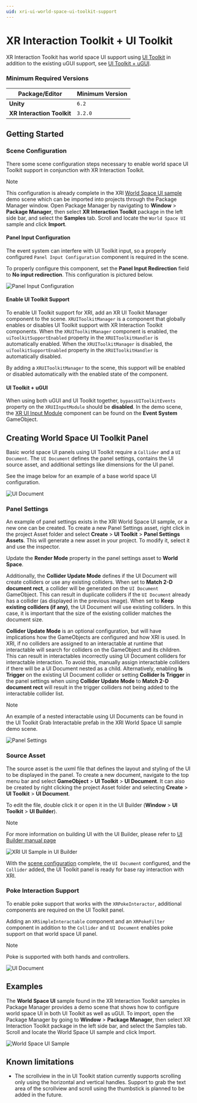 ```yaml
---
uid: xri-ui-world-space-ui-toolkit-support
---
```

# XR Interaction Toolkit + UI Toolkit

XR Interaction Toolkit has world space UI support using [UI Toolkit](https://docs.unity3d.com/6000.2/Documentation/Manual/UIElements.html) in addition to the existing uGUI support, see [UI Toolkit + uGUI](#ui-toolkit--ugui).

### Minimum Required Versions

| **Package/Editor** | **Minimum Version** |
|---|---|
| **Unity** | `6.2` |
| **XR Interaction Toolkit** | `3.2.0` |

## Getting Started

### Scene Configuration

There some scene configuration steps necessary to enable world space UI Toolkit support in conjunction with XR Interaction Toolkit.

> [!NOTE]
> This configuration is already complete in the XRI [World Space UI sample](xref:xri-samples-world-space-ui) demo scene which can be imported into projects through the Package Manager window. Open Package Manager by navigating to **Window** &gt; **Package Manager**, then select **XR Interaction Toolkit** package in the left side bar, and select the **Samples** tab. Scroll and locate the `World Space UI` sample and click **Import**.

#### Panel Input Configuration

The event system can interfere with UI Toolkit input, so a properly configured `Panel Input Configuration` component is required in the scene.

To properly configure this component, set the **Panel Input Redirection** field to **No input redirection**. This configuration is pictured below.

![Panel Input Configuration](images/xr-ui-toolkit-panel-input-configuration.png)

#### Enable UI Toolkit Support

To enable UI Toolkit support for XRI, add an XR UI Toolkit Manager component to the scene. `XRUIToolkitManager` is a component that globally enables or disables UI Toolkit support with XR Interaction Toolkit components. When the `XRUIToolkitManager` component is enabled, the `uiToolkitSupportEnabled` property in the `XRUIToolkitHandler` is automatically enabled. When the `XRUIToolkitManager` is disabled, the `uiToolkitSupportEnabled` property in the `XRUIToolkitHandler` is automatically disabled.

By adding a `XRUIToolkitManager` to the scene, this support will be enabled or disabled automatically with the enabled state of the component.

#### UI Toolkit + uGUI

When using both uGUI and UI Toolkit together, `bypassUIToolkitEvents` property on the `XRUIInputModule` should be **disabled**. In the demo scene, the [XR UI Input Module](xref:xri-ui-input-module) component can be found on the **Event System** GameObject.

## Creating World Space UI Toolkit Panel

Basic world space UI panels using UI Toolkit require a `Collider` and a `UI Document`. The `UI Document` defines the panel settings, contains the UI source asset, and additional settings like dimensions for the UI panel.

See the image below for an example of a base world space UI configuration.

![UI Document](images/xr-ui-toolkit-base-world-space-panel.png)

### Panel Settings

An example of panel settings exists in the XRI World Space UI sample, or a new one can be created. To create a new Panel Settings asset, right click in the project Asset folder and select **Create** &gt; **UI Toolkit** &gt; **Panel Settings Assets**. This will generate a new asset in your project. To modify it, select it and use the inspector.

Update the **Render Mode** property in the panel settings asset to **World Space**.

Additionally, the **Collider Update Mode** defines if the UI Document will create colliders or use any existing colliders. When set to **Match 2-D document rect**, a collider will be generated on the `UI Document` GameObject. This can result in duplicate colliders if the `UI Document` already has a collider (as displayed in the previous image). When set to **Keep existing colliders (if any)**, the UI Document will use existing colliders. In this case, it is important that the size of the existing collider matches the document size.

**Collider Update Mode** is an optional configuration, but will have implications how the GameObjects are configured and how XRI is used. In XRI, if no colliders are assigned to an interactable at runtime that interactable will search for colliders on the GameObject and its children. This can result in interactables incorrectly using UI Document colliders for interactable interaction. To avoid this, manually assign interactable colliders if there will be a UI Document nested as a child. Alternatively, enabling **Is Trigger** on the existing UI Document collider or setting **Collider Is Trigger** in the panel settings when using **Collider Update Mode** to **Match 2-D document rect** will result in the trigger colliders not being added to the interactable collider list.

> [!NOTE]
> An example of a nested interactable using UI Documents can be found in the UI Toolkit Grab Interactable prefab in the XRI World Space UI sample demo scene.

![Panel Settings](images/xr-ui-toolkit-panel-settings.png)

### Source Asset

The source asset is the uxml file that defines the layout and styling of the UI to be displayed in the panel. To create a new document, navigate to the top menu bar and select **GameObject** &gt; **UI Toolkit** &gt; **UI Document**. It can also be created by right clicking the project Asset folder and selecting **Create** &gt; **UI Toolkit** &gt; **UI Document**.

To edit the file, double click it or open it in the UI Builder (**Window** &gt; **UI Toolkit** &gt; **UI Builder**).

> [!NOTE]
> For more information on building UI with the UI Builder, please refer to [UI Builder manual page](https://docs.unity3d.com/6000.2/Documentation/Manual/UIBuilder.html)

![XRI UI Sample in UI Builder](images/xr-ui-toolkit-ui-builder.png)

With the [scene configuration](#scene-configuration) complete, the `UI Document` configured, and the `Collider` added, the UI Toolkit panel is ready for base ray interaction with XRI.

### Poke Interaction Support

To enable poke support that works with the `XRPokeInteractor`, additional components are required on the UI Toolkit panel.

Adding an `XRSimpleInteractable` component and an `XRPokeFilter` component in addition to the `Collider` and `UI Document` enables poke support on that world space UI panel.

> [!Note]
> Poke is supported with both hands and controllers.

![UI Document](images/xr-ui-toolkit-poke-world-space-panel.png)

## Examples

The **World Space UI** sample found in the XR Interaction Toolkit samples in Package Manager provides a demo scene that shows how to configure world space UI in both UI Toolkit as well as uGUI. To import, open the Package Manager by going to **Window** &gt; **Package Manager**, then select XR Interaction Toolkit package in the left side bar, and select the Samples tab. Scroll and locate the World Space UI sample and click Import.

![World Space UI Sample](images/xr-ui-world-space-ui-sample.png)

## Known limitations

- The scrollview in the in UI Toolkit station currently supports scrolling only using the horizontal and vertical handles. Support to grab the text area of the scrollview and scroll using the thumbstick is planned to be added in the future.
